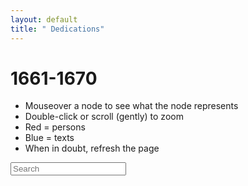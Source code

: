```yaml
---
layout: default
title: " Dedications"
---
```


# 1661-1670
- Mouseover a node to see what the node represents
- Double-click or scroll (gently) to zoom
- Red = persons
- Blue = texts
- When in doubt, refresh the page

<input type="text" id="search" placeholder='Search' onchange='javascript:handleOnChange();'/>
<div id="network"></div>

<script src="http://d3js.org/d3.v3.min.js"></script>
<script src='http://code.jquery.com/jquery-1.11.1.min.js'></script>
<script src='1661-1670.js'></script>
